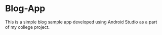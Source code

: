 # Blog-App
This is a simple blog sample app developed using Android Studio as a part of my college project.

